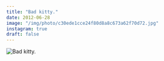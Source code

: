 ```yaml
---
title: "Bad kitty."
date: 2012-06-28
image: "/img/photo/c30ede1cce24f80d8a8c673a62f70d72.jpg"
instagram: true
draft: false
---
```


![Bad kitty.](/img/photo/c30ede1cce24f80d8a8c673a62f70d72.jpg)
